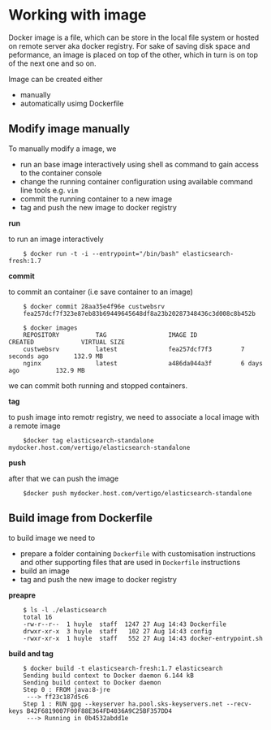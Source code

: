 # Working with image

Docker image is a file, which can be store in the local file system or hosted on remote server aka docker registry. For sake of saving disk space and peformance, an image is placed on top of the other, which in turn is on top of the next one and so on.

Image can be created either 

* manually 
* automatically usimg Dockerfile

## Modify image manually

To manually modify a image, we 

* run an base image interactively using shell as command to gain access to the container console
* change the running container configuration using available command line tools e.g. `vim`
* commit the running container to a new image
* tag and push the new image to docker registry

**run**

to run an image interactively

        $ docker run -t -i --entrypoint="/bin/bash" elasticsearch-fresh:1.7

**commit**

to commit an container (i.e save container to an image)

        $ docker commit 28aa35e4f96e custwebsrv
        fea257dcf7f323e87eb83b69449645648df8a23b20287348436c3d008c8b452b

        $ docker images
        REPOSITORY          TAG                 IMAGE ID            CREATED             VIRTUAL SIZE
        custwebsrv          latest              fea257dcf7f3        7 seconds ago       132.9 MB
        nginx               latest              a486da044a3f        6 days ago          132.9 MB

we can commit both running and stopped containers.

**tag**

to push image into remotr registry, we need to associate a local image with a remote image

        $docker tag elasticsearch-standalone mydocker.host.com/vertigo/elasticsearch-standalone

**push**

after that we can push the image

        $docker push mydocker.host.com/vertigo/elasticsearch-standalone

## Build image from Dockerfile

to build image we need to 

* prepare a folder containing `Dockerfile` with customisation instructions and other supporting files that are used in `Dockerfile` instructions
* build an image
* tag and push the new image to docker registry

**preapre**

        $ ls -l ./elasticsearch
        total 16
        -rw-r--r--  1 huyle  staff  1247 27 Aug 14:43 Dockerfile
        drwxr-xr-x  3 huyle  staff   102 27 Aug 14:43 config
        -rwxr-xr-x  1 huyle  staff   552 27 Aug 14:43 docker-entrypoint.sh

**build and tag**

        $ docker build -t elasticsearch-fresh:1.7 elasticsearch
        Sending build context to Docker daemon 6.144 kB
        Sending build context to Docker daemon
        Step 0 : FROM java:8-jre
         ---> ff23c187d5c6
        Step 1 : RUN gpg --keyserver ha.pool.sks-keyservers.net --recv-keys B42F6819007F00F88E364FD4036A9C25BF357DD4
         ---> Running in 0b4532abdd1e        

